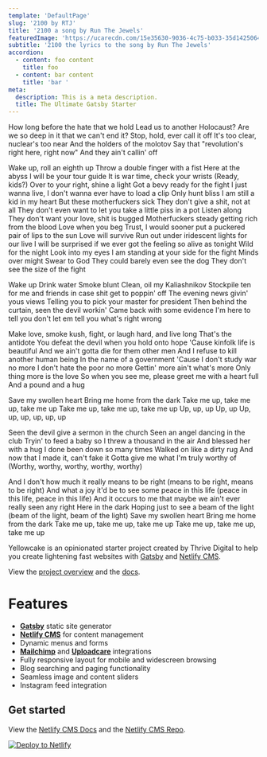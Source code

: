 ```yaml
---
template: 'DefaultPage'
slug: '2100 by RTJ'
title: '2100 a song by Run The Jewels'
featuredImage: 'https://ucarecdn.com/15e35630-9036-4c75-b033-35d142506494/'
subtitle: '2100 the lyrics to the song by Run The Jewels'
accordion:
  - content: foo content
    title: foo
  - content: bar content
    title: 'bar '
meta:
  description: This is a meta description.
  title: The Ultimate Gatsby Starter
---
```


How long before the hate that we hold
Lead us to another Holocaust?
Are we so deep in it that we can't end it?
Stop, hold, ever call it off
It's too clear, nuclear's too near
And the holders of the molotov
Say that "revolution's right here, right now"
And they ain't callin' off

Wake up, roll an eighth up
Throw a double finger with a fist
Here at the abyss
I will be your tour guide
It is war time, check your wrists (Ready, kids?)
Over to your right, shine a light
Got a bevy ready for the fight
I just wanna live, I don't wanna ever have to load a clip
Only hunt bliss
I am still a kid in my heart
But these motherfuckers sick
They don't give a shit, not at all
They don't even want to let you take a little piss in a pot
Listen along
They don't want your love, shit is bugged
Motherfuckers steady getting rich from the blood
Love when you beg
Trust, I would sooner put a puckered pair of lips to the sun
Love will survive
Run out under iridescent lights for our live
I will be surprised if we ever got the feeling so alive as tonight
Wild for the night
Look into my eyes
I am standing at your side for the fight
Minds over might
Swear to God
They could barely even see the dog
They don't see the size of the fight

Wake up
Drink water
Smoke blunt
Clean, oil my Kaliashnikov
Stockpile ten for me and friends in case shit get to poppin' off
The evening news givin' yous views
Telling you to pick your master for president
Then behind the curtain, seen the devil workin'
Came back with some evidence
I'm here to tell you don't let em tell you what's right wrong

Make love, smoke kush, fight, or laugh hard, and live long
That's the antidote
You defeat the devil when you hold onto hope
'Cause kinfolk life is beautiful
And we ain't gotta die for them other men
And I refuse to kill another human being
In the name of a government
'Cause I don't study war no more
I don't hate the poor no more
Gettin' more ain't what's more
Only thing more is the love
So when you see me, please greet me with a heart full
And a pound and a hug

Save my swollen heart
Bring me home from the dark
Take me up, take me up, take me up
Take me up, take me up, take me up
Up, up, up
Up, up
Up, up, up, up, up, up

Seen the devil give a sermon in the church
Seen an angel dancing in the club
Tryin' to feed a baby so I threw a thousand in the air
And blessed her with a hug
I done been down so many times
Walked on like a dirty rug
And now that I made it, can't fake it
Gotta give me what I'm truly worthy of
(Worthy, worthy, worthy, worthy, worthy)

And I don't how much it really means to be right (means to be right, means to be right)
And what a joy it'd be to see some peace in this life (peace in this life, peace in this life)
And it occurs to me that maybe we ain't ever really seen any right
Here in the dark
Hoping just to see a beam of the light (beam of the light, beam of the light)
Save my swollen heart
Bring me home from the dark
Take me up, take me up, take me up
Take me up, take me up, take me up


Yellowcake is an opinionated starter project created by Thrive Digital to help you create lightening fast websites with [Gatsby](https://gatsbyjs.org) and [Netlify CMS](https://netlifycms.org).

View the [project overview](https://thriveweb.com.au/the-lab/yellowcake-gatsby-react-js-starter-project/) and the [docs](https://github.com/thriveweb/yellowcake/blob/master/README.md).

# Features

- **[Gatsby](https://gatsbyjs.org)** static site generator
- **[Netlify CMS](https://github.com/netlify/netlify-cms)** for content management
- Dynamic menus and forms
- **[Mailchimp](http://mailchimp.com)** and **[Uploadcare](https://uploadcare.com)** integrations
- Fully responsive layout for mobile and widescreen browsing
- Blog searching and paging functionality
- Seamless image and content sliders
- Instagram feed integration

## Get started

View the [Netlify CMS Docs](https://www.netlifycms.org/docs/) and the [Netlify CMS Repo](https://github.com/netlify/netlify-cms).

[![Deploy to Netlify](https://www.netlify.com/img/deploy/button.svg)](https://app.netlify.com/start/deploy?repository=https://github.com/thriveweb/yellowcake&stack=cms)
